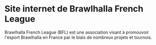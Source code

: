 # Site internet de Brawlhalla French League

Brawlhalla French League (BFL) est une association visant à promouvoir l'esport Brawlhalla en France par le biais de nombreux projets et tournois.

